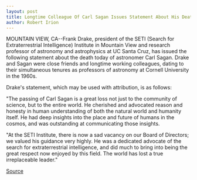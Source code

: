 ```yaml
---
layout: post
title: Longtime Colleague Of Carl Sagan Issues Statement About His Death
author: Robert Irion
---
```


MOUNTAIN VIEW, CA--Frank Drake, president of the SETI (Search for  Extraterrestrial Intelligence) Institute in Mountain View and  research professor of astronomy and astrophysics at UC Santa Cruz,  has issued the following statement about the death today of  astronomer Carl Sagan. Drake and Sagan were close friends and  longtime working colleagues, dating to their simultaneous tenures  as professors of astronomy at Cornell University in the 1960s.

Drake's statement, which may be used with attribution, is as  follows:

"The passing of Carl Sagan is a great loss not just to the  community of science, but to the entire world. He cherished and  advocated reason and honesty in human understanding of both the  natural world and humanity itself. He had deep insights into the  place and future of humans in the cosmos, and was outstanding at  communicating those insights.

"At the SETI Institute, there is now a sad vacancy on our Board  of Directors; we valued his guidance very highly. He was a dedicated  advocate of the search for extraterrestrial intelligence, and did  much to bring into being the great respect now enjoyed by this field.  The world has lost a true irreplaceable leader."

[Source](http://www1.ucsc.edu/news_events/press_releases/archive/96-97/12-96/122096-Frank_Drake_issues_.html "Permalink to 122096-Frank_Drake_issues_")
